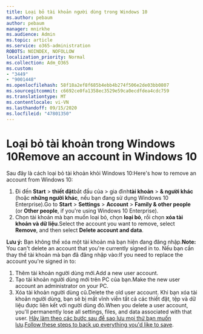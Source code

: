 ```yaml
---
title: Loại bỏ tài khoản người dùng trong Windows 10
ms.author: pebaum
author: pebaum
manager: mnirkhe
ms.audience: Admin
ms.topic: article
ms.service: o365-administration
ROBOTS: NOINDEX, NOFOLLOW
localization_priority: Normal
ms.collection: Adm_O365
ms.custom:
- "3449"
- "9001448"
ms.openlocfilehash: 58f18a2ef8f685b4ebb4b274f506e2de03bb0807
ms.sourcegitcommit: c6692ce0fa1358ec3529e59ca0ecdfdea4cdc759
ms.translationtype: MT
ms.contentlocale: vi-VN
ms.lasthandoff: 09/15/2020
ms.locfileid: "47801350"
---
```

# <a name="remove-an-account-in-windows-10"></a><span data-ttu-id="d3909-102">Loại bỏ tài khoản trong Windows 10</span><span class="sxs-lookup"><span data-stu-id="d3909-102">Remove an account in Windows 10</span></span>

<span data-ttu-id="d3909-103">Sau đây là cách loại bỏ tài khoản khỏi Windows 10:</span><span class="sxs-lookup"><span data-stu-id="d3909-103">Here's how to remove an account from Windows 10:</span></span>

1. <span data-ttu-id="d3909-104">Đi đến **Start**  >  **thiết đặt**bắt đầu của  >  gia đình**tài khoản**  >  **& người khác** (hoặc **những người khác**, nếu bạn đang sử dụng Windows 10 Enterprise).</span><span class="sxs-lookup"><span data-stu-id="d3909-104">Go to **Start** > **Settings** > **Account** > **Family & other people** (or **Other people**, if you're using Windows 10 Enterprise).</span></span>
2. <span data-ttu-id="d3909-105">Chọn tài khoản mà bạn muốn loại bỏ, chọn **loại bỏ**, rồi chọn **xóa tài khoản và dữ liệu**.</span><span class="sxs-lookup"><span data-stu-id="d3909-105">Select the account you want to remove, select **Remove**, and then select **Delete account and data**.</span></span>
 
<span data-ttu-id="d3909-106">**Lưu ý:** Bạn không thể xóa một tài khoản mà bạn hiện đang đăng nhập.</span><span class="sxs-lookup"><span data-stu-id="d3909-106">**Note:** You can't delete an account that you're currently signed in to.</span></span>  <span data-ttu-id="d3909-107">Nếu bạn cần thay thế tài khoản mà bạn đã đăng nhập vào:</span><span class="sxs-lookup"><span data-stu-id="d3909-107">If you need to replace the account you're signed in to:</span></span>

1. <span data-ttu-id="d3909-108">Thêm tài khoản người dùng mới.</span><span class="sxs-lookup"><span data-stu-id="d3909-108">Add a new user account.</span></span>
2. <span data-ttu-id="d3909-109">Tạo tài khoản người dùng mới trên PC của bạn.</span><span class="sxs-lookup"><span data-stu-id="d3909-109">Make the new user account an administrator on your PC.</span></span>
3. <span data-ttu-id="d3909-110">Xóa tài khoản người dùng cũ.</span><span class="sxs-lookup"><span data-stu-id="d3909-110">Delete the old user account.</span></span> <span data-ttu-id="d3909-111">Khi bạn xóa tài khoản người dùng, bạn sẽ bị mất vĩnh viễn tất cả các thiết đặt, tệp và dữ liệu được liên kết với người dùng đó.</span><span class="sxs-lookup"><span data-stu-id="d3909-111">When you delete a user account, you'll permanently lose all settings, files, and data associated with that user.</span></span> <span data-ttu-id="d3909-112">[Hãy làm theo các bước sau để sao lưu mọi thứ bạn muốn lưu](https://support.microsoft.com/help/4027408/windows-10-backup-and-restore).</span><span class="sxs-lookup"><span data-stu-id="d3909-112">[Follow these steps to back up everything you'd like to save](https://support.microsoft.com/help/4027408/windows-10-backup-and-restore).</span></span>